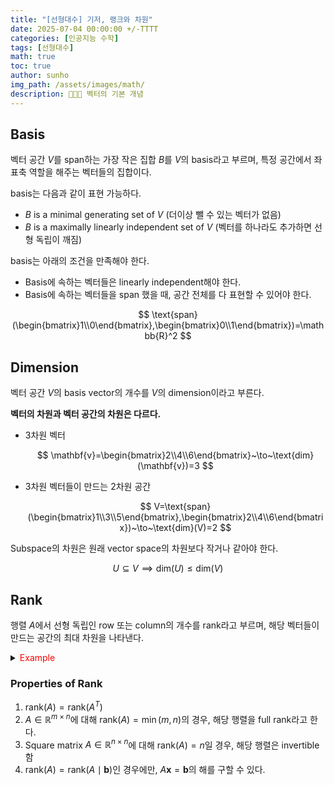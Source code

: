 ```yaml
---
title: "[선형대수] 기저, 랭크와 차원"
date: 2025-07-04 00:00:00 +/-TTTT
categories: [인공지능 수학]
tags: [선형대수]
math: true
toc: true
author: sunho
img_path: /assets/images/math/
description: 👨‍👧‍👧 벡터의 기본 개념
---
```


## Basis

벡터 공간 $V$를 span하는 가장 작은 집합 $B$를 $V$의 basis라고 부르며, 특정 공간에서 좌표축 역할을 해주는 벡터들의 집합이다.


basis는 다음과 같이 표현 가능하다.
- $B$ is a minimal generating set of $V$ (더이상 뺄 수 있는 벡터가 없음)
- $B$ is a maximally linearly independent set of $V$ (벡터를 하나라도 추가하면 선형 독립이 깨짐)
    
basis는 아래의 조건을 만족해야 한다.
- Basis에 속하는 벡터들은 linearly independent해야 한다.
- Basis에 속하는 벡터들을 span 했을 때, 공간 전체를 다 표현할 수 있어야 한다.
        
$$
\text{span}(\begin{bmatrix}1\\0\end{bmatrix},\begin{bmatrix}0\\1\end{bmatrix})=\mathbb{R}^2
$$

## Dimension

벡터 공간 $V$의 basis vector의 개수를 $V$의 dimension이라고 부른다.

**벡터의 차원과 벡터 공간의 차원은 다르다.**

- 3차원 벡터

  $$
  \mathbf{v}=\begin{bmatrix}2\\4\\6\end{bmatrix}~\to~\text{dim}(\mathbf{v})=3
  $$
- 3차원 벡터들이 만드는 2차원 공간

  $$
  V=\text{span}(\begin{bmatrix}1\\3\\5\end{bmatrix},\begin{bmatrix}2\\4\\6\end{bmatrix})~\to~\text{dim}(V)=2
  $$

Subspace의 차원은 원래 vector space의 차원보다 작거나 같아야 한다.

$$
U\subseteq V \implies \text{dim}(U)\leq \text{dim}(V)
$$

## Rank

행렬 $A$에서 선형 독립인 row 또는 column의 개수를 rank라고 부르며, 해당 벡터들이 만드는 공간의 최대 차원을 나타낸다.

<details>
<summary><font color='red'>Example</font></summary>
<div markdown="1">
  
$$
A=\begin{bmatrix}1&2\\3&4\\5&6\end{bmatrix}
$$

---

Gauss Elimination을 하면 $\text{rank}(A)=2$

즉, 3개의 column vector들이 span하는 공간 $V$의 차원은 2차원 평면이다.

</div>
</details>

### Properties of Rank

1. $\text{rank}(A)=\text{rank}(A^T)$
2. $A\in\mathbb{R}^{m\times n}$에 대해 $\text{rank}(A)=\min(m,n)$의 경우, 해당 행렬을 full rank라고 한다.
3. Square matrix $A\in\mathbb{R}^{n\times n}$에 대해 $\text{rank}(A)=n$일 경우, 해당 행렬은 invertible함
4. $\text{rank}(A)=\text{rank}(A\mid \mathbf{b})$인 경우에만, $A\mathbf{x}=\mathbf{b}$의 해를 구할 수 있다.

